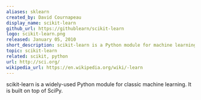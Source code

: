 ```yaml
---
aliases: sklearn
created_by: David Cournapeau
display_name: scikit-learn
github_url: https://githublearn/scikit-learn
logo: scikit-learn.png
released: January 05, 2010
short_description: scikit-learn is a Python module for machine learning.
topic: scikit-learn
related: scikit, python
url: http://sci.org/
wikipedia_url: https://en.wikipedia.org/wiki/-learn
---
```

scikit-learn is a widely-used Python module for classic machine learning. It is built on top of SciPy.
